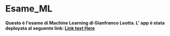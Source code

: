 # Esame_ML
#### Questo è l'esame di Machine Learning di Gianfranco Leotta. L' app è stata deployata al seguente link: [Link text Here]((https://frank-leogit-esame-ml-app-g4zce7.streamlit.app/))

